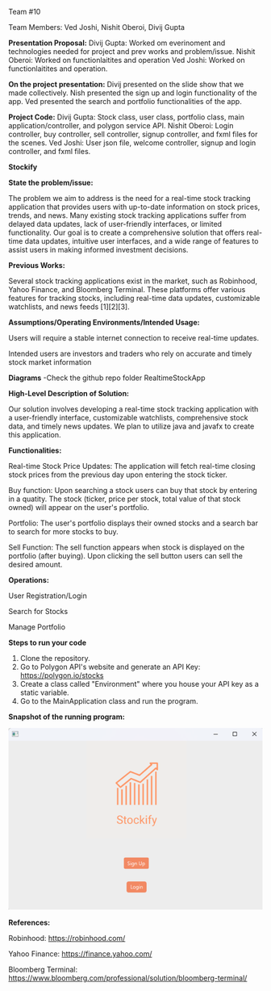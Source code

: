 Team #10

Team Members: Ved Joshi, Nishit Oberoi, Divij Gupta

**Presentation Proposal:**
Divij Gupta: Worked om everinoment and technologies needed for project and prev works and problem/issue. 
Nishit Oberoi: Worked on functionlaitites and operation
Ved Joshi: Worked on functionlaitites and operation.

**On the project presentation:**
Divij presented on the slide show that we made collectively.
Nish presented the sign up and login functionality of the app.
Ved presented the search and portfolio functionalities of the app.

**Project Code:**
Divij Gupta: Stock class, user class, portfolio class, main application/controller, and polygon service API.
Nishit Oberoi: Login controller, buy controller, sell controller, signup controller, and fxml files for the scenes. 
Ved Joshi: User json file, welcome controller, signup and login controller, and fxml files. 

 **Stockify**

**State the problem/issue:**

The problem we aim to address is the need for a real-time stock tracking application that provides users with up-to-date information on stock prices, trends, and news. Many existing stock tracking applications suffer from delayed data updates, lack of user-friendly interfaces, or limited functionality. Our goal is to create a comprehensive solution that offers real-time data updates, intuitive user interfaces, and a wide range of features to assist users in making informed investment decisions.

**Previous Works:**

Several stock tracking applications exist in the market, such as Robinhood, Yahoo Finance, and Bloomberg Terminal. These platforms offer various features for tracking stocks, including real-time data updates, customizable watchlists, and news feeds [1][2][3].

**Assumptions/Operating Environments/Intended Usage:**

Users will require a stable internet connection to receive real-time updates. 

Intended users are investors and traders who rely on accurate and timely stock market information

**Diagrams**
-Check the github repo folder RealtimeStockApp

**High-Level Description of Solution:**

Our solution involves developing a real-time stock tracking application with a user-friendly interface, customizable watchlists, comprehensive stock data, and timely news updates. We plan to utilize java and javafx to create this application.

**Functionalities:**

Real-time Stock Price Updates: The application will fetch real-time closing stock prices from the previous day upon entering the stock ticker. 

Buy function: Upon searching a stock users can buy that stock by entering in a quatity. The stock (ticker, price per stock, total value of that stock owned) will appear on the user's portfolio.

Portfolio: The user's portfolio displays their owned stocks and a search bar to search for more stocks to buy. 

Sell Function: The sell function appears when stock is displayed on the portfolio (after buying). Upon clicking the sell button users can sell the desired amount. 

**Operations:**

User Registration/Login

Search for Stocks

Manage Portfolio

**Steps to run your code**

1. Clone the repository.
2. Go to Polygon API's website and generate an API Key: https://polygon.io/stocks
3. Create a class called "Environment" where you house your API key as a static variable.
4. Go to the MainApplication class and run the program.

**Snapshot of the running program:**

![Code Snapshot](https://github.com/GuptaDivij/CS151-Real-Time-Stock-App/blob/main/RealtimeStockApp/src/main/resources/realtime_stock_app/realtime_stock_app/CodeSnapshots/Screenshot%202024-05-22%20151011.png)

**References:**

Robinhood: https://robinhood.com/

Yahoo Finance: https://finance.yahoo.com/

Bloomberg Terminal: https://www.bloomberg.com/professional/solution/bloomberg-terminal/
